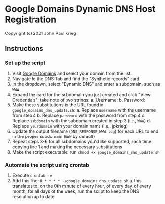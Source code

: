 # Google Domains Dynamic DNS Host Registration

Copyright (c) 2021 John Paul Krieg

## Instructions
### Set up the script
1. Visit [Google Domains](Domains.Google.Com) and select your domain from the list.
2. Navigate to the DNS Tab and find the "Synthetic records" card.
3. In the dropdown, select "Dynamic DNS" and enter a subdomain, such as `WWW`
4. Expand the card for the subdomain you just created and click "View Credentials"; take note of two strings:
    a. Username:
    b. Password:
5. Make these substitutions to the URL found in `google_domains_dns_update.sh`:
    a. Replace `username` with the username from step 4
    b. Replace `password` with the password from step 4
    c. Replace `subdomain` with the subdomain created in step 3 (i.e., `WWW`)
    d. Replace `yourdomain` with your domain name (i.e., jpkrieg)
6. Update the output filename (`DNS_RESPONSE_WWW.log`) for each URL to end in the proper subdomain (`WWW` by default)
7. Repeat steps 3-6 for all subdomains you'd like supported, each time copying line 1 and making the necessary substitutions
8. Make the script executable: run `chmod +x google_domains_dns_update.sh`
### Automate the script using crontab
1. Execute `crontab -e`
2. Add this line: `0 * * * * ~/google_domains_dns_update.sh`
    a. this translates to: on the 0th minute of every hour, of every day, of every month, for all days of the week, run the script to keep the DNS resolution up to date
